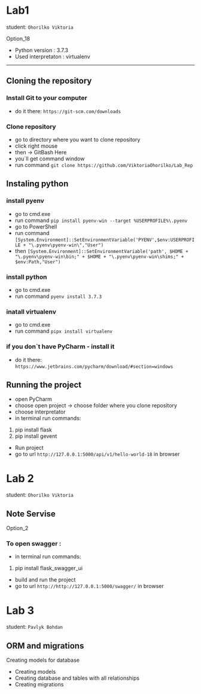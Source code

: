 # Lab1
student: `Ohorilko Viktoria`

Option_18

* Python version : 3.7.3
* Used interpretaton : virtualenv
______________________________________________________________________________________________

## Cloning the repository

### Install Git to your computer
* do it there: `https://git-scm.com/downloads`

### Clone repository
* go to directory where you want to clone repository
* click right mouse
* then -> GitBash Here
* you`ll get command window
* run command `git clone https://github.com/ViktoriaOhorilko/Lab_Rep`

## Instaling python

### install pyenv
* go to cmd.exe 
* run command `pip install pyenv-win --target %USERPROFILE%\.pyenv`
* go to PowerShell
* run command `[System.Environment]::SetEnvironmentVariable('PYENV',$env:USERPROFILE + "\.pyenv\pyenv-win\","User")`
* then `[System.Environment]::SetEnvironmentVariable('path', $HOME + "\.pyenv\pyenv-win\bin;" + $HOME + "\.pyenv\pyenv-win\shims;" + $env:Path,"User")`

### install python
* go to cmd.exe 
* run command `pyenv install 3.7.3`

### inatall virtualenv
* go to cmd.exe 
* run command `pipx install virtualenv`

### if you don`t have PyCharm - install it
* do it there: `https://www.jetbrains.com/pycharm/download/#section=windows`

## Running the project

* open PyCharm
* choose open project -> choose folder where you clone repository
* choose interpretator
* in terminal run commands:
1. pip install flask
2. pip install gevent
* Run project
* go to url `http://127.0.0.1:5000/api/v1/hello-world-18` in browser

# Lab 2
student: `Ohorilko Viktoria`

## Note Servise
Option_2

### To open swagger :

* in terminal run commands:
1. pip install flask_swagger_ui
* build and run the project
* go to url `http://http://127.0.0.1:5000/swagger/` in browser

# Lab 3
student: `Pavlyk Bohdan`

## ORM and migrations
Creating models for database

* Creating models
* Creating database and tables with all relationships
* Creating migrations